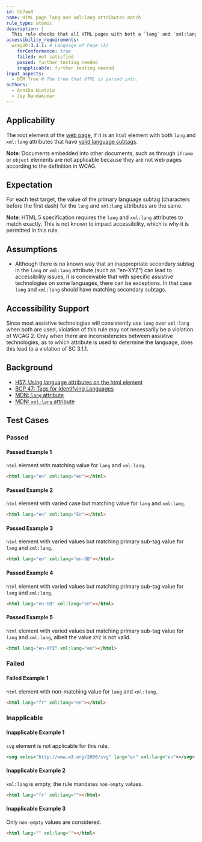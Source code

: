 ```yaml
---
id: 5b7ae0
name: HTML page lang and xml:lang attributes match
rule_type: atomic
description: |
  This rule checks that all HTML pages with both a `lang` and `xml:lang` attributes on the root element, have the same primary language subtag.
accessibility_requirements:
  wcag20:3.1.1: # Language of Page (A)
    forConformance: true
    failed: not satisfied
    passed: further testing needed
    inapplicable: further testing needed
input_aspects:
  - DOM Tree # The tree that HTML is parsed into.
authors:
  - Annika Nietzio
  - Jey Nandakumar
---
```


## Applicability

The root element of the [web page](https://www.w3.org/TR/WCAG21/#dfn-web-page-s), if it is an `html` element with both `lang` and `xml:lang` attributes that have [valid language subtags](#valid-language-subtag).

**Note**: Documents embedded into other documents, such as through `iframe` or `object` elements are not applicable because they are not web pages according to the definition in WCAG.

## Expectation

For each test target, the value of the primary language subtag (characters before the first dash) for the `lang` and `xml:lang` attributes are the same.

**Note**: HTML 5 specification requires the `lang` and `xml:lang` attributes to match exactly. This is not known to impact accessibility, which is why it is permitted in this rule.

## Assumptions

- Although there is no known way that an inappropriate secondary subtag in the `lang` or `xml:lang` attribute (such as "en-XYZ") can lead to accessibility issues, it is conceivable that with specific assistive technologies on some languages, there can be exceptions. In that case `lang` and `xml:lang` should have matching secondary subtags.

## Accessibility Support

Since most assistive technologies will consistently use `lang` over `xml:lang` when both are used, violation of this rule may not necessarily be a violation of WCAG 2. Only when there are inconsistencies between assistive technologies, as to which attribute is used to determine the language, does this lead to a violation of SC 3.1.1.

## Background

- [H57: Using language attributes on the html element](https://www.w3.org/WAI/WCAG21/Techniques/html/H57)
- [BCP 47: Tags for Identifying Languages](https://www.ietf.org/rfc/bcp/bcp47.txt)
- [MDN: `lang` attribute](https://developer.mozilla.org/en-US/docs/Web/HTML/Global_attributes/lang)
- [MDN: `xml:lang` attribute](https://developer.mozilla.org/en-US/docs/Web/SVG/Attribute/xml:lang)

## Test Cases

### Passed

#### Passed Example 1

`html` element with matching value for `lang` and `xml:lang`.

```html
<html lang="en" xml:lang="en"></html>
```

#### Passed Example 2

`html` element with varied case but matching value for `lang` and `xml:lang`.

```html
<html lang="en" xml:lang="En"></html>
```

#### Passed Example 3

`html` element with varied values but matching primary sub-tag value for `lang` and `xml:lang`.

```html
<html lang="en" xml:lang="en-GB"></html>
```

#### Passed Example 4

`html` element with varied values but matching primary sub-tag value for `lang` and `xml:lang`.

```html
<html lang="en-GB" xml:lang="en"></html>
```

#### Passed Example 5

`html` element with varied values but matching primary sub-tag value for `lang` and `xml:lang`, albeit the value `XYZ` is not valid.

```html
<html lang="en-XYZ" xml:lang="en"></html>
```

### Failed

#### Failed Example 1

`html` element with non-matching value for `lang` and `xml:lang`.

```html
<html lang="fr" xml:lang="en"></html>
```

### Inapplicable

#### Inapplicable Example 1

`svg` element is not applicable for this rule.

```svg
<svg xmlns="http://www.w3.org/2000/svg" lang="en" xml:lang="en"></svg>
```

#### Inapplicable Example 2

`xml:lang` is empty, the rule mandates `non-empty` values.

```html
<html lang="fr" xml:lang=""></html>
```

#### Inapplicable Example 3

Only `non-empty` values are considered.

```html
<html lang="" xml:lang=""></html>
```
